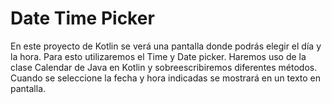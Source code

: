 # Date Time Picker
En este proyecto de Kotlin se verá una pantalla donde podrás elegir el día y la hora. Para esto utilizaremos el Time y Date picker. Haremos uso de la clase Calendar de Java en Kotlin y sobreescribiremos diferentes métodos. Cuando se seleccione la fecha y hora indicadas se mostrará en un texto en pantalla.
